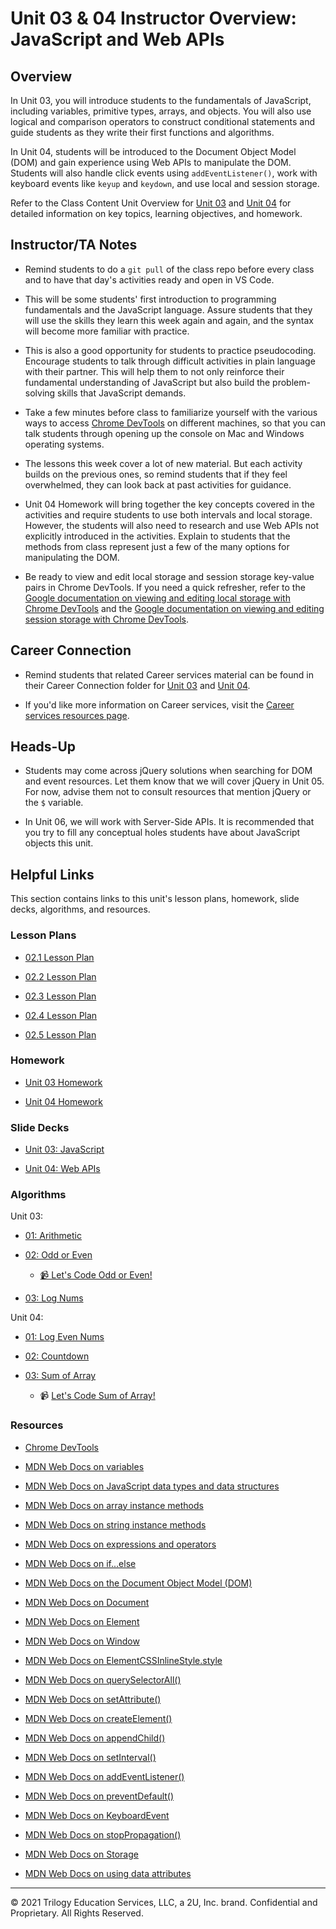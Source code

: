 # Unit 03 & 04 Instructor Overview: JavaScript and Web APIs

## Overview

In Unit 03, you will introduce students to the fundamentals of JavaScript, including variables, primitive types, arrays, and objects. You will also use logical and comparison operators to construct conditional statements and guide students as they write their first functions and algorithms. 

In Unit 04, students will be introduced to the Document Object Model (DOM) and gain experience using Web APIs to manipulate the DOM. Students will also handle click events using `addEventListener()`, work with keyboard events like `keyup` and `keydown`, and use local and session storage.

Refer to the Class Content Unit Overview for [Unit 03](../../../01-Class-Content/03-JavaScript/README.md) and [Unit 04](../../../01-Class-Content/04-Web-APIs/README.md) for detailed information on key topics, learning objectives, and homework.

## Instructor/TA Notes

* Remind students to do a `git pull` of the class repo before every class and to have that day's activities ready and open in VS Code.

* This will be some students' first introduction to programming fundamentals and the JavaScript language. Assure students that they will use the skills they learn this week again and again, and the syntax will become more familiar with practice. 

* This is also a good opportunity for students to practice pseudocoding. Encourage students to talk through difficult activities in plain language with their partner. This will help them to not only reinforce their fundamental understanding of JavaScript but also build the problem-solving skills that JavaScript demands. 

* Take a few minutes before class to familiarize yourself with the various ways to access [Chrome DevTools](https://developers.google.com/web/tools/chrome-devtools/open) on different machines, so that you can talk students through opening up the console on Mac and Windows operating systems.

* The lessons this week cover a lot of new material. But each activity builds on the previous ones, so remind students that if they feel overwhelmed, they can look back at past activities for guidance. 

* Unit 04 Homework will bring together the key concepts covered in the activities and require students to use both intervals and local storage. However, the students will also need to research and use Web APIs not explicitly introduced in the activities. Explain to students that the methods from class represent just a few of the many options for manipulating the DOM.

* Be ready to view and edit local storage and session storage key-value pairs in Chrome DevTools. If you need a quick refresher, refer to the [Google documentation on viewing and editing local storage with Chrome DevTools](https://developers.google.com/web/tools/chrome-devtools/storage/localstorage) and the [Google documentation on viewing and editing session storage with Chrome DevTools](https://developers.google.com/web/tools/chrome-devtools/storage/sessionstorage).

## Career Connection

* Remind students that related Career services material can be found in their Career Connection folder for [Unit 03](../../../01-Class-Content/03-JavaScript/04-Career-Connection/README.md) and [Unit 04](../../../01-Class-Content/04-Web-APIs/04-Career-Connection/README.md).

* If you'd like more information on Career services, visit the [Career services resources page](https://careernetwork.2u.com/).

## Heads-Up

* Students may come across jQuery solutions when searching for DOM and event resources. Let them know that we will cover jQuery in Unit 05. For now, advise them not to consult resources that mention jQuery or the `$` variable.

* In Unit 06, we will work with Server-Side APIs. It is recommended that you try to fill any conceptual holes students have about JavaScript objects this unit.

## Helpful Links

This section contains links to this unit's lesson plans, homework, slide decks, algorithms, and resources.

### Lesson Plans

* [02.1 Lesson Plan](01-Day/01-Day-LessonPlan.md)

* [02.2 Lesson Plan](02-Day/02-Day-LessonPlan.md)

* [02.3 Lesson Plan](03-Day/03-Day-LessonPlan.md)

* [02.4 Lesson Plan](04-Day/04-Day-LessonPlan.md)

* [02.5 Lesson Plan](05-Day/05-Day-LessonPlan.md)

### Homework

* [Unit 03 Homework](../../../01-Class-Content/03-JavaScript/02-Homework)

* [Unit 04 Homework](../../../01-Class-Content/04-Web-APIs/02-Homework)

### Slide Decks

* [Unit 03: JavaScript](https://docs.google.com/presentation/d/125APA1-Q3Tu6Sjevvriy2BQy7y7LCrEqxUlovWNGBt0/edit?usp=sharing)

* [Unit 04: Web APIs](https://docs.google.com/presentation/d/1D3DGPpajoRdzTxMterML_jQqcIy_yhoCrUSdpJhYE5Q/edit?usp=sharing)

### Algorithms

Unit 03:

* [01: Arithmetic](../../../01-Class-Content/03-JavaScript/03-Algorithms/01-arithmetic)

* [02: Odd or Even](../../../01-Class-Content/03-JavaScript/03-Algorithms/02-odd-or-even)

  * [📹 Let's Code Odd or Even!](https://2u-20.wistia.com/medias/bnqjr1owj7)

* [03: Log Nums](../../../01-Class-Content/03-JavaScript/03-Algorithms/03-log-nums)

Unit 04:

* [01: Log Even Nums](../../../01-Class-Content/04-Web-APIs/03-Algorithms/01-log-even-nums)

* [02: Countdown](../../../01-Class-Content/04-Web-APIs/03-Algorithms/02-countdown)

* [03: Sum of Array](../../../01-Class-Content/04-Web-APIs/03-Algorithms/03-sum-array)

  * 📹 [Let's Code Sum of Array!](https://2u-20.wistia.com/medias/iz6bzizsnj)

### Resources

* [Chrome DevTools](https://developers.google.com/web/tools/chrome-devtools/open)

* [MDN Web Docs on variables](https://developer.mozilla.org/en-US/docs/Glossary/Variable)

* [MDN Web Docs on JavaScript data types and data structures](https://developer.mozilla.org/en-US/docs/Web/JavaScript/Data_structures)

* [MDN Web Docs on array instance methods](https://developer.mozilla.org/en-US/docs/Web/JavaScript/Reference/Global_Objects/Array#Instance_methods)

* [MDN Web Docs on string instance methods](https://developer.mozilla.org/en-US/docs/Web/JavaScript/Reference/Global_Objects/String#Instance_methods)

* [MDN Web Docs on expressions and operators](https://developer.mozilla.org/en-US/docs/Web/JavaScript/Guide/Expressions_and_Operators)

* [MDN Web Docs on if...else](https://developer.mozilla.org/en-US/docs/Web/JavaScript/Reference/Statements/if...else)

* [MDN Web Docs on the Document Object Model (DOM)](https://developer.mozilla.org/en-US/docs/Web/API/Document_Object_Model)

* [MDN Web Docs on Document](https://developer.mozilla.org/en-US/docs/Web/API/Document)

* [MDN Web Docs on Element](https://developer.mozilla.org/en-US/docs/Web/API/Element)

* [MDN Web Docs on Window](https://developer.mozilla.org/en-US/docs/Web/API/Window)

* [MDN Web Docs on ElementCSSInlineStyle.style ](https://developer.mozilla.org/en-US/docs/Web/API/ElementCSSInlineStyle/style)

* [MDN Web Docs on querySelectorAll()](https://developer.mozilla.org/en-US/docs/Web/API/Document/querySelectorAll) 

* [MDN Web Docs on setAttribute()](https://developer.mozilla.org/en-US/docs/Web/API/Element/setAttribute)

* [MDN Web Docs on createElement()](https://developer.mozilla.org/en-US/docs/Web/API/Document/createElement)

* [MDN Web Docs on appendChild()](https://developer.mozilla.org/en-US/docs/Web/API/Node/appendChild)

* [MDN Web Docs on setInterval()](https://developer.mozilla.org/en-US/docs/Web/API/WindowOrWorkerGlobalScope/setInterval)

* [MDN Web Docs on addEventListener()](https://developer.mozilla.org/en-US/docs/Web/API/EventTarget/addEventListener)

* [MDN Web Docs on preventDefault()](https://developer.mozilla.org/en-US/docs/Web/API/Event/preventDefault)

* [MDN Web Docs on KeyboardEvent](https://developer.mozilla.org/en-US/docs/Web/API/KeyboardEvent)

* [MDN Web Docs on stopPropagation()](https://developer.mozilla.org/en-US/docs/Web/API/Event/stopPropagation)

* [MDN Web Docs on Storage](https://developer.mozilla.org/en-US/docs/Web/API/Storage)

* [MDN Web Docs on using data attributes](https://developer.mozilla.org/en-US/docs/Learn/HTML/Howto/Use_data_attributes)

---
© 2021 Trilogy Education Services, LLC, a 2U, Inc. brand. Confidential and Proprietary. All Rights Reserved.
